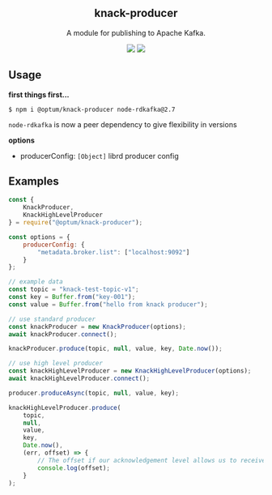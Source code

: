 <h2 align="center">
  knack-producer
</h2>

<p align="center">
  A module for publishing to Apache Kafka.
</p>

<p align="center">
     <a href="https://www.npmjs.com/package/@optum/knack-producer"><img src="https://img.shields.io/npm/v/@optum/knack-producer?color=blue"></a>
  <a href="https://github.com/xojs/xo"><img src="https://img.shields.io/badge/code_style-XO-5ed9c7.svg"></a>
</p>

## Usage

<b>first things first...</b>

```shell
$ npm i @optum/knack-producer node-rdkafka@2.7
```

`node-rdkafka` is now a peer dependency to give flexibility in versions

<b>options</b>

- producerConfig: `[Object]` librd producer config

## Examples

```js
const {
	KnackProducer,
	KnackHighLevelProducer
} = require("@optum/knack-producer");

const options = {
	producerConfig: {
		"metadata.broker.list": ["localhost:9092"]
	}
};

// example data
const topic = "knack-test-topic-v1";
const key = Buffer.from("key-001");
const value = Buffer.from("hello from knack producer");

// use standard producer
const knackProducer = new KnackProducer(options);
await knackProducer.connect();

knackProducer.produce(topic, null, value, key, Date.now());

// use high level producer
const knackHighLevelProducer = new KnackHighLevelProducer(options);
await knackHighLevelProducer.connect();

producer.produceAsync(topic, null, value, key);

knackHighLevelProducer.produce(
	topic,
	null,
	value,
	key,
	Date.now(),
	(err, offset) => {
		// The offset if our acknowledgement level allows us to receive delivery offsets
		console.log(offset);
	}
);
```
